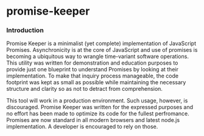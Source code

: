 # promise-keeper

### Introduction

Promise Keeper is a minimalist (yet complete) implementation of JavaScript 
Promises.  Asynchronicity is at the core of JavaScript and use of promises is 
becoming a ubiquitous way to wrangle time-variant software operations.  This 
utility was written for demonstration and education purposes to provide just one
blueprint to understand Promises by looking at their implementation.  To make 
that inquiry process manageable, the code footprint was kept as small as 
possible while maintaining the necessary structure and clarity so as not to 
detract from comprehension.

This tool will work in a production environment.  Such usage, however, is 
discouraged.  Promise Keeper was written for the expressed purposes and no
effort has been made to optimize its code for the fullest perfromance.  Promises
are now standard in all modern browsers and latest node.js implementation.  A
developer is encouraged to rely on those.

